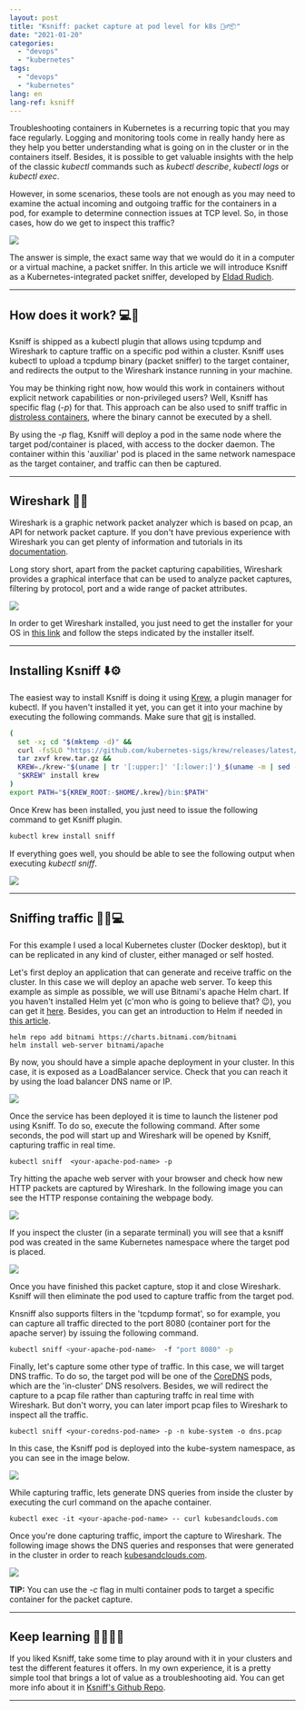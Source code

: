 ```yaml
---
layout: post
title: "Ksniff: packet capture at pod level for k8s 🕵️‍♂️📦"
date: "2021-01-20"
categories: 
  - "devops"
  - "kubernetes"
tags: 
  - "devops"
  - "kubernetes"
lang: en
lang-ref: ksniff
---
```


Troubleshooting containers in Kubernetes is a recurring topic that you may face regularly. Logging and monitoring tools come in really handy here as they help you better understanding what is going on in the cluster or in the containers itself. Besides, it is possible to get valuable insights with the help of the classic _kubectl_ commands such as _kubectl describe_, _kubectl logs_ or _kubectl exec_.

However, in some scenarios, these tools are not enough as you may need to examine the actual incoming and outgoing traffic for the containers in a pod, for example to determine connection issues at TCP level. So, in those cases, how do we get to inspect this traffic?

![](/assets/img/imported/sniff.png)

The answer is simple, the exact same way that we would do it in a computer or a virtual machine, a packet sniffer. In this article we will introduce Ksniff as a Kubernetes-integrated packet sniffer, developed by [Eldad Rudich](https://github.com/eldadru).

* * *

## How does it work? 💻🤔

Ksniff is shipped as a kubectl plugin that allows using tcpdump and Wireshark to capture traffic on a specific pod within a cluster. Ksniff uses kubectl to upload a tcpdump binary (packet sniffer) to the target container, and redirects the output to the Wireshark instance running in your machine.

You may be thinking right now, how would this work in containers without explicit network capabilities or non-privileged users? Well, Ksniff has specific flag (_\-p_) for that. This approach can be also used to sniff traffic in [distroless containers](https://github.com/GoogleContainerTools/distroless), where the binary cannot be executed by a shell.

By using the _\-p_ flag, Ksniff will deploy a pod in the same node where the target pod/container is placed, with access to the docker daemon. The container within this 'auxiliar' pod is placed in the same network namespace as the target container, and traffic can then be captured.

* * *

## Wireshark 📡🦈

Wireshark is a graphic network packet analyzer which is based on pcap, an API for network packet capture. If you don't have previous experience with Wireshark you can get plenty of information and tutorials in its [documentation](https://www.wireshark.org/docs/).

Long story short, apart from the packet capturing capabilities, Wireshark provides a graphical interface that can be used to analyze packet captures, filtering by protocol, port and a wide range of packet attributes.

![](/assets/img/imported/Screen-Shot-2021-01-13-at-10.54.03-PM-1024x618.png)

In order to get Wireshark installed, you just need to get the installer for your OS in [this link](https://www.wireshark.org/#download) and follow the steps indicated by the installer itself.

* * *

## Installing Ksniff ⬇️⚙️

The easiest way to install Ksniff is doing it using [Krew](https://krew.sigs.k8s.io/), a plugin manager for kubectl. If you haven't installed it yet, you can get it into your machine by executing the following commands. Make sure that [git](https://git-scm.com/) is installed.

```bash
(
  set -x; cd "$(mktemp -d)" &&
  curl -fsSLO "https://github.com/kubernetes-sigs/krew/releases/latest/download/krew.tar.gz" &&
  tar zxvf krew.tar.gz &&
  KREW=./krew-"$(uname | tr '[:upper:]' '[:lower:]')_$(uname -m | sed -e 's/x86_64/amd64/' -e 's/arm.*$/arm/')" &&
  "$KREW" install krew
)
export PATH="${KREW_ROOT:-$HOME/.krew}/bin:$PATH"
```

Once Krew has been installed, you just need to issue the following command to get Ksniff plugin.

```bash
kubectl krew install sniff
```

If everything goes well, you should be able to see the following output when executing _kubectl sniff_.

![](/assets/img/imported/Screen-Shot-2021-01-13-at-11.01.21-PM-1024x322.png)

* * *

## Sniffing traffic 🕵️‍♂️💻

For this example I used a local Kubernetes cluster (Docker desktop), but it can be replicated in any kind of cluster, either managed or self hosted.

Let's first deploy an application that can generate and receive traffic on the cluster. In this case we will deploy an apache web server. To keep this example as simple as possible, we will use Bitnami's apache Helm chart. If you haven't installed Helm yet (c'mon who is going to believe that? 😉), you can get it [here](https://helm.sh/docs/intro/install/). Besides, you can get an introduction to Helm if needed in [this article](https://kubesandclouds.com/index.php/2020/04/06/helm-making-kubernetes-even-better/).

```
helm repo add bitnami https://charts.bitnami.com/bitnami
helm install web-server bitnami/apache
```

By now, you should have a simple apache deployment in your cluster. In this case, it is exposed as a LoadBalancer service. Check that you can reach it by using the load balancer DNS name or IP.

![](/assets/img/imported/Screen-Shot-2021-01-13-at-11.46.30-PM-1024x180.png)

Once the service has been deployed it is time to launch the listener pod using Ksniff. To do so, execute the following command. After some seconds, the pod will start up and Wireshark will be opened by Ksniff, capturing traffic in real time.

```
kubectl sniff  <your-apache-pod-name> -p
```

Try hitting the apache web server with your browser and check how new HTTP packets are captured by Wireshark. In the following image you can see the HTTP response containing the webpage body.

![](/assets/img/imported/Screen-Shot-2021-01-13-at-11.47.18-PM-1024x619.png)

If you inspect the cluster (in a separate terminal) you will see that a ksniff pod was created in the same Kubernetes namespace where the target pod is placed.

![](/assets/img/imported/Screen-Shot-2021-01-13-at-11.48.14-PM-1024x138.png)

Once you have finished this packet capture, stop it and close Wireshark. Ksniff will then eliminate the pod used to capture traffic from the target pod.

Knsniff also supports filters in the 'tcpdump format', so for example, you can capture all traffic directed to the port 8080 (container port for the apache server) by issuing the following command.

```bash
kubectl sniff <your-apache-pod-name>  -f "port 8080" -p
```

Finally, let's capture some other type of traffic. In this case, we will target DNS traffic. To do so, the target pod will be one of the [CoreDNS](https://coredns.io/) pods, which are the 'in-cluster' DNS resolvers. Besides, we will redirect the capture to a pcap file rather than capturing traffc in real time with Wireshark. But don't worry, you can later import pcap files to Wireshark to inspect all the traffic.

```
kubectl sniff <your-coredns-pod-name> -p -n kube-system -o dns.pcap
```

In this case, the Ksniff pod is deployed into the kube-system namespace, as you can see in the image below.

![](/assets/img/imported/Screen-Shot-2021-01-13-at-11.51.33-PM-1024x367.png)

While capturing traffic, lets generate DNS queries from inside the cluster by executing the curl command on the apache container.

```
kubectl exec -it <your-apache-pod-name> -- curl kubesandclouds.com
```

Once you're done capturing traffic, import the capture to Wireshark. The following image shows the DNS queries and responses that were generated in the cluster in order to reach [kubesandclouds.com](https://kubesandclouds.com/).

![](/assets/img/imported/Screen-Shot-2021-01-14-at-12.13.53-AM-1024x490.png)

**TIP:** You can use the _\-c_ flag in multi container pods to target a specific container for the packet capture.

* * *

## Keep learning 👩‍💻👨‍💻

If you liked Ksniff, take some time to play around with it in your clusters and test the different features it offers. In my own experience, it is a pretty simple tool that brings a lot of value as a troubleshooting aid. You can get more info about it in [Ksniff's Github Repo](https://github.com/eldadru/ksniff).

* * *
